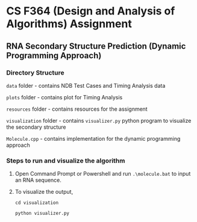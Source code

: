 # CS F364 (Design and Analysis of Algorithms) Assignment

## RNA Secondary Structure Prediction (Dynamic Programming Approach)

### Directory Structure

`data` folder - contains NDB Test Cases and Timing Analysis data

`plots` folder - contains plot for Timing Analysis

`resources` folder - contains resources for the assignment

`visualization` folder - contains `visualizer.py` python program to visualize the secondary structure

`Molecule.cpp` - contains implementation for the dynamic programming approach

### Steps to run and visualize the algorithm

1. Open Command Prompt or Powershell and run `.\molecule.bat` to input an RNA sequence.

2. To visualize the output,

   `cd visualization`

   `python visualizer.py`
